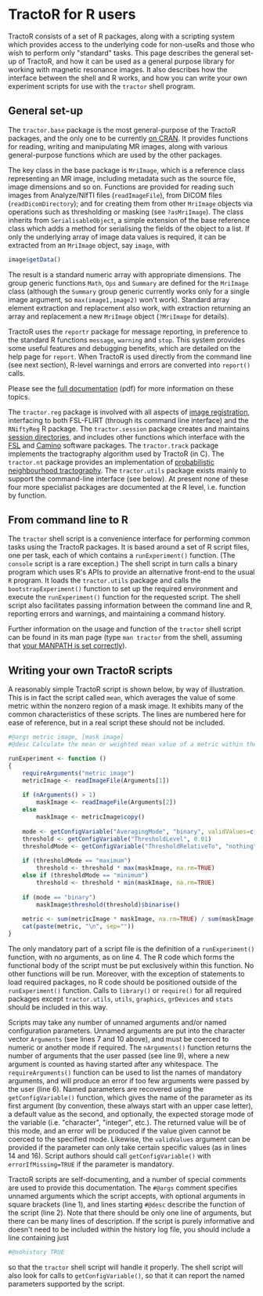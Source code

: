 # TractoR for R users

TractoR consists of a set of R packages, along with a scripting system which provides access to the underlying code for non-useRs and those who wish to perform only "standard" tasks. This page describes the general set-up of TractoR, and how it can be used as a general purpose library for working with magnetic resonance images. It also describes how the interface between the shell and R works, and how you can write your own experiment scripts for use with the `tractor` shell program.

## General set-up

The `tractor.base` package is the most general-purpose of the TractoR packages, and the only one to be currently [on CRAN](http://cran.r-project.org/web/packages/tractor.base/index.html). It provides functions for reading, writing and manipulating MR images, along with various general-purpose functions which are used by the other packages.

The key class in the base package is `MriImage`, which is a reference class representing an MR image, including metadata such as the source file, image dimensions and so on. Functions are provided for reading such images from Analyze/NIfTI files (`readImageFile`), from DICOM files (`readDicomDirectory`); and for creating them from other `MriImage` objects via operations such as thresholding or masking (see `?asMriImage`). The class inherits from `SerialisableObject`, a simple extension of the base reference class which adds a method for serialising the fields of the object to a list. If only the underlying array of image data values is required, it can be extracted from an `MriImage` object, say `image`, with

```r
image$getData()
```

The result is a standard numeric array with appropriate dimensions. The group generic functions `Math`, `Ops` and `Summary` are defined for the `MriImage` class (although the `Summary` group generic currently works only for a single image argument, so `max(image1,image2)` won't work). Standard array element extraction and replacement also work, with extraction returning an array and replacement a new `MriImage` object (`?MriImage` for details).

TractoR uses the `reportr` package for message reporting, in preference to the standard R functions `message`, `warning` and `stop`. This system provides some useful features and debugging benefits, which are detailed on the help page for `report`. When TractoR is used directly from the command line (see next section), R-level warnings and errors are converted into `report()` calls.

Please see the [full documentation](http://cran.r-project.org/web/packages/tractor.base/tractor.base.pdf) (pdf) for more information on these topics.

The `tractor.reg` package is involved with all aspects of [image registration](registration.html), interfacing to both FSL-FLIRT (through its command line interface) and the `RNiftyReg` R package. The `tractor.session` package creates and maintains [session directories](conventions.html), and includes other functions which interface with the [FSL](http://www.fmrib.ox.ac.uk/fsl) and [Camino](http://www.camino.org.uk) software packages. The `tractor.track` package implements the tractography algorithm used by TractoR (in C). The `tractor.nt` package provides an implementation of [probabilistic neighbourhood tractography](PNT-tutorial.html). The `tractor.utils` package exists mainly to support the command-line interface (see below). At present none of these four more specialist packages are documented at the R level, i.e. function by function.

## From command line to R

The `tractor` shell script is a convenience interface for performing common tasks using the TractoR packages. It is based around a set of R script files, one per task, each of which contains a `runExperiment()` function. (The `console` script is a rare exception.) The shell script in turn calls a binary program which uses R's APIs to provide an alternative front-end to the usual `R` program. It loads the `tractor.utils` package and calls the `bootstrapExperiment()` function to set up the required environment and execute the `runExperiment()` function for the requested script. The shell script also facilitates passing information between the command line and R, reporting errors and warnings, and maintaining a command history. 

Further information on the usage and function of the `tractor` shell script can be found in its man page (type `man tractor` from the shell, assuming that [your MANPATH is set correctly](getting-started.html)).

## Writing your own TractoR scripts

A reasonably simple TractoR script is shown below, by way of illustration. This is in fact the script called `mean`, which averages the value of some metric within the nonzero region of a mask image. It exhibits many of the common characteristics of these scripts. The lines are numbered here for ease of reference, but in a real script these should not be included.

```r
#@args metric image, [mask image]
#@desc Calculate the mean or weighted mean value of a metric within the nonzero region of a brain volume. The specified mask image can be used as a binary mask (the default) or as a set of weights (with AveragingMode:weighted). In the latter case any weight threshold given is ignored. If the mask is missing then the metric image is itself the mask.

runExperiment <- function ()
{
    requireArguments("metric image")
    metricImage <- readImageFile(Arguments[1])
    
    if (nArguments() > 1)
        maskImage <- readImageFile(Arguments[2])
    else
        maskImage <- metricImage$copy()
    
    mode <- getConfigVariable("AveragingMode", "binary", validValues=c("binary","weighted"))
    threshold <- getConfigVariable("ThresholdLevel", 0.01)
    thresholdMode <- getConfigVariable("ThresholdRelativeTo", "nothing", validValues=c("nothing","maximum","minimum"))
    
    if (thresholdMode == "maximum")
        threshold <- threshold * max(maskImage, na.rm=TRUE)
    else if (thresholdMode == "minimum")
        threshold <- threshold * min(maskImage, na.rm=TRUE)
    
    if (mode == "binary")
        maskImage$threshold(threshold)$binarise()
    
    metric <- sum(metricImage * maskImage, na.rm=TRUE) / sum(maskImage, na.rm=TRUE)
    cat(paste(metric, "\n", sep=""))
}
```

The only mandatory part of a script file is the definition of a `runExperiment()` function, with no arguments, as on line 4. The R code which forms the functional body of the script must be put exclusively within this function. No other functions will be run. Moreover, with the exception of statements to load required packages, no R code should be positioned outside of the `runExperiment()` function. Calls to `library()` or `require()` for all required packages except `tractor.utils`, `utils`, `graphics`, `grDevices` and `stats` should be included in this way.

Scripts may take any number of unnamed arguments and/or named configuration parameters. Unnamed arguments are put into the character vector `Arguments` (see lines 7 and 10 above), and must be coerced to numeric or another mode if required. The `nArguments()` function returns the number of arguments that the user passed (see line 9), where a new argument is counted as having started after any whitespace. The `requireArguments()` function can be used to list the names of mandatory arguments, and will produce an error if too few arguments were passed by the user (line 6). Named parameters are recovered using the `getConfigVariable()` function, which gives the name of the parameter as its first argument (by convention, these always start with an upper case letter), a default value as the second, and optionally, the expected storage mode of the variable (i.e. "character", "integer", etc.). The returned value will be of this mode, and an error will be produced if the value given cannot be coerced to the specified mode. Likewise, the `validValues` argument can be provided if the parameter can only take certain specific values (as in lines 14 and 16). Script authors should call `getConfigVariable()` with `errorIfMissing=TRUE` if the parameter is mandatory.

TractoR scripts are self-documenting, and a number of special comments are used to provide this documentation. The `#@args` comment specifies unnamed arguments which the script accepts, with optional arguments in square brackets (line 1), and lines starting `#@desc` describe the function of the script (line 2). Note that there should be only one line of arguments, but there can be many lines of description. If the script is purely informative and doesn't need to be included within the history log file, you should include a line containing just

```r
#@nohistory TRUE
```

so that the `tractor` shell script will handle it properly. The shell script will also look for calls to `getConfigVariable()`, so that it can report the named parameters supported by the script.
